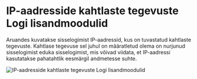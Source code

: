 <properties
    pageTitle="IP-aadresside kahtlaste tegevuste Logi lisandmoodulid"
    description="Aruande, mis sisaldab sisselogimine katsete IP-aadressid, kus on märgitud kahtlaste tegevuste täidetud."
    services="active-directory"
    documentationCenter=""
    authors="SSalahAhmed"
    manager="femila"
    editor=""/>

<tags
    ms.service="active-directory"
    ms.workload="identity"
    ms.tgt_pltfrm="na"
    ms.devlang="na"
    ms.topic="article"
    ms.date="03/04/2016"
    ms.author="saah; kenhoff"/>

# <a name="sign-ins-from-ip-addresses-with-suspicious-activity"></a>IP-aadresside kahtlaste tegevuste Logi lisandmoodulid
Aruandes kuvatakse sisselogimist IP-aadressid, kus on tuvastatud kahtlaste tegevuste. Kahtlase tegevuse sel juhul on määratletud olema on nurjunud sisselogimist eduka sisselogimist, mis võivad viidata, et IP-aadressi kasutatakse pahatahtlik eesmärgil andmetesse suhte.


![IP-aadresside kahtlaste tegevuste Logi lisandmoodulid](./media/active-directory-reporting-sign-ins-from-ip-addresses-with-suspicious-activity/signInsFromIPAddressesWithSuspiciousActivity.PNG)
